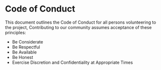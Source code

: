 # Code of Conduct

This document outlines the Code of Conduct for all persons volunteering to the project, Contributing to our community assumes acceptance of these principles:

* Be Considerate 
* Be Respectful 
* Be Available 
* Be Honest 
* Exercise Discretion and Confidentiality at Appropriate Times

#### 

